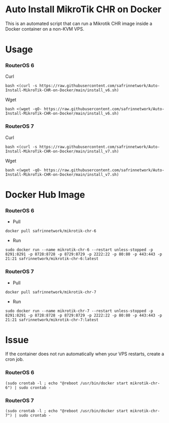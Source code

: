 # Auto Install MikroTik CHR on Docker
This is an automated script that can run a Mikrotik CHR image inside a Docker container on a non-KVM VPS.
# Usage
### RouterOS 6
Curl
```
bash <(curl -s https://raw.githubusercontent.com/safrinnetwork/Auto-Install-MikroTik-CHR-on-Docker/main/install_v6.sh)
```
Wget
```
bash <(wget -qO- https://raw.githubusercontent.com/safrinnetwork/Auto-Install-MikroTik-CHR-on-Docker/main/install_v6.sh)
```
### RouterOS 7
Curl
```
bash <(curl -s https://raw.githubusercontent.com/safrinnetwork/Auto-Install-MikroTik-CHR-on-Docker/main/install_v7.sh)
```
Wget
```
bash <(wget -qO- https://raw.githubusercontent.com/safrinnetwork/Auto-Install-MikroTik-CHR-on-Docker/main/install_v7.sh)
```
# Docker Hub Image
### RouterOS 6
- Pull
```
docker pull safrinnetwork/mikrotik-chr-6
```
- Run
```
sudo docker run --name mikrotik-chr-6 --restart unless-stopped -p 8291:8291 -p 8728:8728 -p 8729:8729 -p 2222:22 -p 80:80 -p 443:443 -p 21:21 safrinnetwork/mikrotik-chr-6:latest
```
### RouterOS 7
- Pull
```
docker pull safrinnetwork/mikrotik-chr-7
```
- Run
```
sudo docker run --name mikrotik-chr-7 --restart unless-stopped -p 8291:8291 -p 8728:8728 -p 8729:8729 -p 2222:22 -p 80:80 -p 443:443 -p 21:21 safrinnetwork/mikrotik-chr-7:latest
```
# Issue
If the container does not run automatically when your VPS restarts, create a cron job.
### RouterOS 6
```
(sudo crontab -l ; echo "@reboot /usr/bin/docker start mikrotik-chr-6") | sudo crontab -
```
### RouterOS 7
```
(sudo crontab -l ; echo "@reboot /usr/bin/docker start mikrotik-chr-7") | sudo crontab -
```

